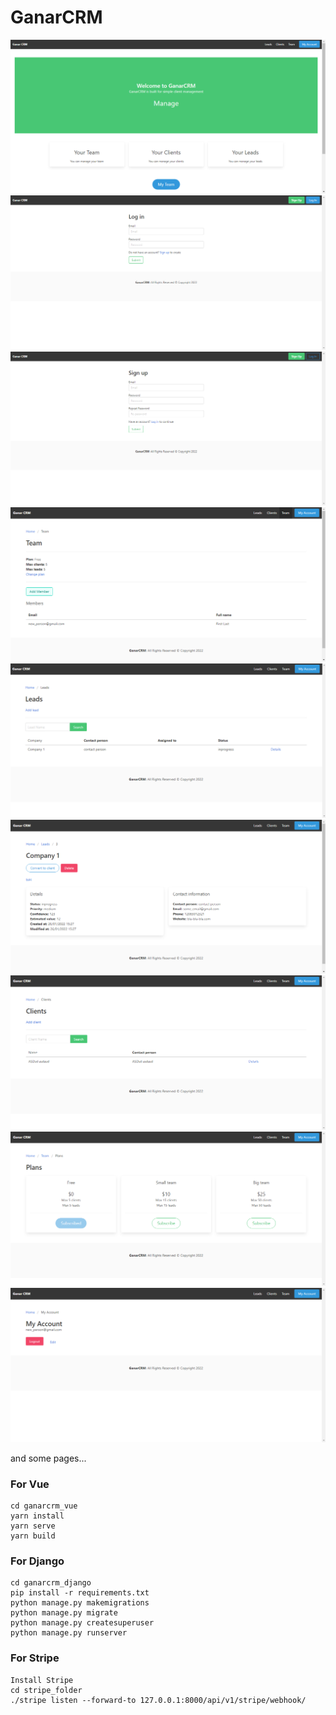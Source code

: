 # GanarCRM

![avatar](ganarcrm_imgs/ganarcrm-1.png)
![avatar](ganarcrm_imgs/ganarcrm-2.png)
![avatar](ganarcrm_imgs/ganarcrm-3.png)
![avatar](ganarcrm_imgs/ganarcrm-4.png)
![avatar](ganarcrm_imgs/ganarcrm-5.png)
![avatar](ganarcrm_imgs/ganarcrm-6.png)
![avatar](ganarcrm_imgs/ganarcrm-7.png)
![avatar](ganarcrm_imgs/ganarcrm-8.png)
![avatar](ganarcrm_imgs/ganarcrm-9.png)

and some pages...

### For Vue

```
cd ganarcrm_vue
yarn install
yarn serve
yarn build
```

### For Django

```
cd ganarcrm_django
pip install -r requirements.txt
python manage.py makemigrations
python manage.py migrate
python manage.py createsuperuser
python manage.py runserver
```

### For Stripe

```
Install Stripe
cd stripe_folder
./stripe listen --forward-to 127.0.0.1:8000/api/v1/stripe/webhook/
```
